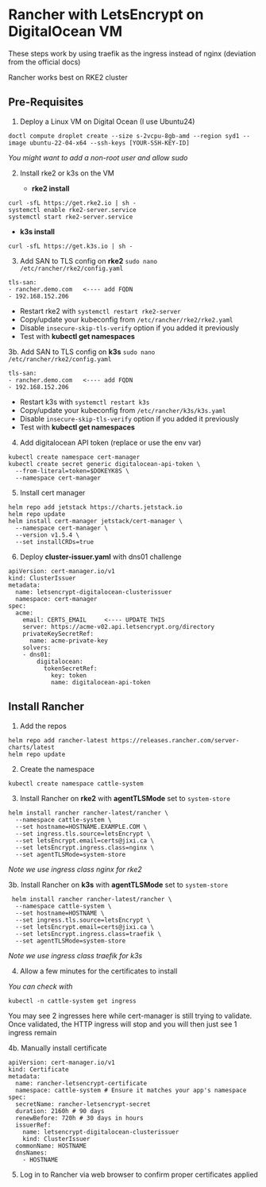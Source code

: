 # Rancher with LetsEncrypt on DigitalOcean VM
These steps work by using traefik as the ingress instead of nginx (deviation from the official docs)

Rancher works best on RKE2 cluster

## Pre-Requisites
1. Deploy a Linux VM on Digital Ocean (I use Ubuntu24)
```
doctl compute droplet create --size s-2vcpu-8gb-amd --region syd1 --image ubuntu-22-04-x64 --ssh-keys [YOUR-SSH-KEY-ID]
```
  _You might want to add a non-root user and allow sudo_

2. Install rke2 or k3s on the VM

   - **rke2 install**
```
curl -sfL https://get.rke2.io | sh -
systemctl enable rke2-server.service
systemctl start rke2-server.service
```

  - **k3s install**
```
curl -sfL https://get.k3s.io | sh -
```


3. Add SAN to TLS config on **rke2** `sudo nano /etc/rancher/rke2/config.yaml`
```
tls-san:
- rancher.demo.com   <---- add FQDN
- 192.168.152.206
```
  - Restart rke2 with `systemctl restart rke2-server`
  - Copy/update your kubeconfig from `/etc/rancher/rke2/rke2.yaml`
  - Disable `insecure-skip-tls-verify` option if you added it previously
  - Test with **kubectl get namespaces**

3b. Add SAN to TLS config on **k3s** `sudo nano /etc/rancher/rke2/config.yaml`
```
tls-san:
- rancher.demo.com   <---- add FQDN
- 192.168.152.206
```
  - Restart k3s with `systemctl restart k3s`
  - Copy/update your kubeconfig from `/etc/rancher/k3s/k3s.yaml`
  - Disable `insecure-skip-tls-verify` option if you added it previously
  - Test with **kubectl get namespaces**

4. Add digitalocean API token (replace or use the env var)
```
kubectl create namespace cert-manager
kubectl create secret generic digitalocean-api-token \
  --from-literal=token=$DOKEYK8S \
  --namespace cert-manager
```

5. Install cert manager
```
helm repo add jetstack https://charts.jetstack.io
helm repo update
helm install cert-manager jetstack/cert-manager \
  --namespace cert-manager \
  --version v1.5.4 \
  --set installCRDs=true
```

6. Deploy **cluster-issuer.yaml** with dns01 challenge

```
apiVersion: cert-manager.io/v1
kind: ClusterIssuer
metadata:
  name: letsencrypt-digitalocean-clusterissuer
  namespace: cert-manager
spec:
  acme:
    email: CERTS_EMAIL     <---- UPDATE THIS
    server: https://acme-v02.api.letsencrypt.org/directory
    privateKeySecretRef:
      name: acme-private-key
    solvers:
    - dns01:
        digitalocean:
          tokenSecretRef:
            key: token
            name: digitalocean-api-token
```

## Install Rancher

1. Add the repos
```
helm repo add rancher-latest https://releases.rancher.com/server-charts/latest
helm repo update
```
2. Create the namespace
```
kubectl create namespace cattle-system
```

3. Install Rancher on **rke2** with **agentTLSMode** set to `system-store`
```
helm install rancher rancher-latest/rancher \
  --namespace cattle-system \
  --set hostname=HOSTNAME.EXAMPLE.COM \
  --set ingress.tls.source=letsEncrypt \
  --set letsEncrypt.email=certs@jixi.ca \
  --set letsEncrypt.ingress.class=nginx \
  --set agentTLSMode=system-store

```
_Note we use ingress class nginx for rke2_

3b. Install Rancher on **k3s** with **agentTLSMode** set to `system-store`
```
 helm install rancher rancher-latest/rancher \
  --namespace cattle-system \
  --set hostname=HOSTNAME \
  --set ingress.tls.source=letsEncrypt \
  --set letsEncrypt.email=certs@jixi.ca \
  --set letsEncrypt.ingress.class=traefik \
  --set agentTLSMode=system-store

```
_Note we use ingress class traefik for k3s_

4. Allow a few minutes for the certificates to install

  _You can check with_
```
kubectl -n cattle-system get ingress
```
You may see 2 ingresses here while cert-manager is still trying to validate.
Once validated, the HTTP ingress will stop and you will then just see 1 ingress remain

4b. Manually install certificate
```
apiVersion: cert-manager.io/v1
kind: Certificate
metadata:
  name: rancher-letsencrypt-certificate
  namespace: cattle-system # Ensure it matches your app's namespace
spec:
  secretName: rancher-letsencrypt-secret
  duration: 2160h # 90 days
  renewBefore: 720h # 30 days in hours
  issuerRef:
    name: letsencrypt-digitalocean-clusterissuer
    kind: ClusterIssuer
  commonName: HOSTNAME
  dnsNames:
    - HOSTNAME
```

5. Log in to Rancher via web browser to confirm proper certificates applied

